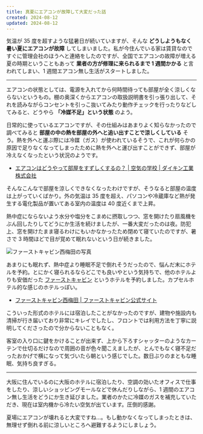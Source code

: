 ```yaml
---
title: 真夏にエアコンが故障して大変だった話
created: 2024-08-12
updated: 2024-08-12
---
```


気温が 35 度を超すような猛暑日が続いていますが、そんな **どうしようもなく暑い夏にエアコンが故障** してしまいました。私が今住んでいる家は賃貸なのですぐに管理会社のほうへと連絡をしたのですが、全国でエアコンの故障が増える夏の時期ということもあって **業者の方が修理に来られるまで 1 週間かかる** と言われてしまい、1 週間エアコン無し生活がスタートしました。

---

エアコンの状態としては、電源を入れてから何時間待っても部屋が全く涼しくならないというもの。棚の奥深くからエアコンの取扱説明書を引っ張り出して、それを読みながらコンセントを引っこ抜いてみたり動作チェックを行ったりなどしてみると、どうやら **「冷媒不足」という状態** のよう。

日常的に使っているエアコンですが、その仕組みはあまりよく知らなかったので調べてみると **部屋の中の熱を部屋の外へと追い出すことで涼しくしている** そう。熱を外へと運ぶ際には冷媒（ガス）が使われているそうで、これが何らかの原因で足りなくなってしまったために熱を外へと運び出すことができず、部屋が冷えなくなったという状況のようです。

- [エアコンはどうやって部屋をすずしくするの？ | 空気の学校 | ダイキン工業株式会社](https://www.daikin.co.jp/school/class01/lesson01)

そんなこんなで部屋を涼しくできなくなったわけですが、そうなると部屋の温度は上がっていくばかり。外の気温は 35 度を超え、パソコンや冷蔵庫など熱が発生する電化製品が置いてある室内の温度は 40 度近くまで上昇。

熱中症にならないよう水分や塩分をこまめに摂取しつつ、窓を開けたり扇風機をぶん回したりしてどうにか生活を続けましたが、一番大変だったのは夜。防犯上、窓を開けたまま寝るわけにもいかなかったため閉めて寝ていたのですが、暑さで 3 時間ほどで目が覚めて眠れないという日が続きました。

![ファーストキャビン西梅田の写真](6b488a18-cacd-4f95-64a7-7f7b48ba5600)

あまりにも眠れず、熱中症より睡眠不足で倒れそうだったので、悩んだ末にホテルを予約。とにかく寝られるならどこでも良いやという気持ちで、他のホテルよりも安価だった [ファーストキャビン](https://first-cabin.jp/) というホテルを予約しました。カプセルホテル的な感じのホテルっぽい。

- [ファーストキャビン西梅田 | ファーストキャビン公式サイト](https://first-cabin.jp/hotels/nishiumeda/)

こういった形式のホテルには宿泊したことがなかったのですが、建物や施設内も清掃が行き届いており非常にキレイでしたし、フロントでは利用方法を丁寧に説明してくださったので分からないこともなく。

客室の入り口に鍵をかけることが出来ず、上から下ろすシャッターのようなカーテンで仕切るだけなので周囲の音が色々聞こえましたが、とんでもなく寝不足だったおかげで横になって気づいたら朝という感じでした。数日ぶりのまともな睡眠、気持ち良すぎる。

---

大阪に住んでいるのに大阪のホテルに宿泊したり、空調の効いたオフィスで仕事をしたり、涼しいショッピングモールなどで休んだりしながら、1 週間のエアコン無し生活をどうにか生き延びました。業者のかたに冷媒のガスを補充していただき、現在は室内機から冷たい空気が出ています。圧倒的感謝。

夏場にエアコンが壊れると大変ですね…。もし動かなくなってしまったときは、無理せず倒れる前に涼しいところへ避難するようにしましょう。
